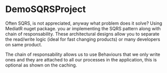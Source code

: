 # DemoSQRSProject
Often SQRS, is not appreciated, anyway what problem does it solve? Using MediatR nuget package. you ar implementing the SQRS pattern along with chain of responsability.
These architectural designs allow you to separate the read/write logic (ideal for fast changing products) or many developers on same product.

The chain of responsability allows us to use Behaviours that we only write ones and they are attached to all our processes in the application, this is optional as shown on the caching.
